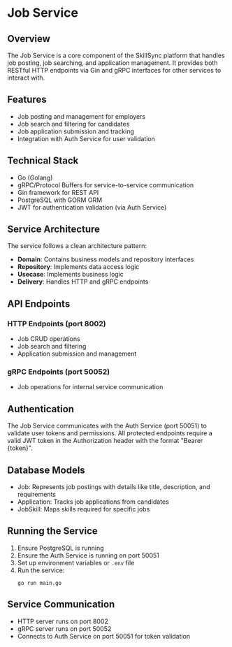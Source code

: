 # Job Service

## Overview
The Job Service is a core component of the SkillSync platform that handles job posting, job searching, and application management. It provides both RESTful HTTP endpoints via Gin and gRPC interfaces for other services to interact with.

## Features
- Job posting and management for employers
- Job search and filtering for candidates
- Job application submission and tracking
- Integration with Auth Service for user validation

## Technical Stack
- Go (Golang)
- gRPC/Protocol Buffers for service-to-service communication
- Gin framework for REST API
- PostgreSQL with GORM ORM
- JWT for authentication validation (via Auth Service)

## Service Architecture
The service follows a clean architecture pattern:
- **Domain**: Contains business models and repository interfaces
- **Repository**: Implements data access logic
- **Usecase**: Implements business logic
- **Delivery**: Handles HTTP and gRPC endpoints

## API Endpoints
### HTTP Endpoints (port 8002)
- Job CRUD operations
- Job search and filtering
- Application submission and management

### gRPC Endpoints (port 50052)
- Job operations for internal service communication

## Authentication
The Job Service communicates with the Auth Service (port 50051) to validate user tokens and permissions. All protected endpoints require a valid JWT token in the Authorization header with the format "Bearer {token}".

## Database Models
- Job: Represents job postings with details like title, description, and requirements
- Application: Tracks job applications from candidates
- JobSkill: Maps skills required for specific jobs

## Running the Service
1. Ensure PostgreSQL is running
2. Ensure the Auth Service is running on port 50051
3. Set up environment variables or `.env` file
4. Run the service:
   ```
   go run main.go
   ```

## Service Communication
- HTTP server runs on port 8002
- gRPC server runs on port 50052
- Connects to Auth Service on port 50051 for token validation

